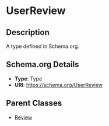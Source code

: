 # UserReview

## Description
A type defined in Schema.org.

## Schema.org Details
- **Type**: Type
- **URI**: https://schema.org/UserReview

## Parent Classes
- [Review](../Review.md)

